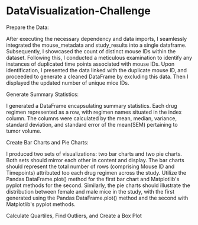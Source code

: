 # DataVisualization-Challenge

Prepare the Data: 

  After executing the necessary dependency and data imports, I seamlessly integrated the mouse_metadata and study_results into a single dataframe. Subsequently, I showcased the count of distinct mouse IDs within the dataset. Following this, I conducted a meticulous examination to identify any instances of duplicated time points associated with mouse IDs. Upon identification, I presented the data linked with the duplicate mouse ID, and proceeded to generate a cleaned DataFrame by excluding this data. Then I displayed the updated number of unique mice IDs.

Generate Summary Statistics:

  I generated a DataFrame encapsulating summary statistics. Each drug regimen represented as a row, with regimen names situated in the index column. The columns were calculated by the mean, median, variance, standard deviation, and standard error of the mean(SEM) pertaining to tumor volume.

Create Bar Charts and Pie Charts:

  I produced two sets of visualizations: two bar charts and two pie charts. Both sets should mirror each other in content and display. The bar charts should represent the total number of rows (comprising Mouse ID and Timepoints) attributed too each drug regimen across the study. Utilize the Pandas DataFrame.plot() method for the first bar chart and Matplotlib's pyplot methods for the second. Similarly, the pie charts should illustrate the distribution between female and male mice in the study, with the first generated using the Pandas DataFrame.plot() method and the second with Matplotlib's pyplot methods.

Calculate Quartiles, Find Outliers, and Create a Box Plot

  
